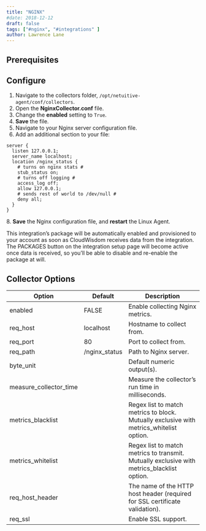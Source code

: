 ```yaml
---
title: "NGINX"
#date: 2018-12-12
draft: false
tags: ["#nginx", "#integrations" ]
author: Lawrence Lane
---
```


## Prerequisites

## Configure

1. Navigate to the collectors folder, `/opt/netuitive-agent/conf/collectors`.
2. Open the **NginxCollector.conf** file.
4. Change the **enabled** setting to `True`.
5. **Save** the file.
6. Navigate to your Nginx server configuration file.
7. Add an additional section to your file:

```
server {
  listen 127.0.0.1;
  server_name localhost;
  location /nginx_status {
    # turns on nginx stats #
    stub_status on;
    # turns off logging #
    access_log off;
    allow 127.0.0.1;
    # sends rest of world to /dev/null #
    deny all;
  }
}
```
8\. **Save** the Nginx configuration file, and **restart** the Linux Agent.

This integration’s package will be automatically enabled and provisioned to your account as soon as CloudWisdom receives data from the integration. The PACKAGES button on the integration setup page will become active once data is received, so you’ll be able to disable and re-enable the package at will.

## Collector Options

| Option                 | Default       | Description                                                                                |
|------------------------|---------------|--------------------------------------------------------------------------------------------|
| enabled                | FALSE         | Enable collecting Nginx metrics.                                                           |
| req_host               | localhost     | Hostname to collect from.                                                                  |
| req_port               | 80            | Port to collect from.                                                                      |
| req_path               | /nginx_status | Path to Nginx server.                                                                      |
| byte_unit              |               | Default numeric output(s).                                                                 |
| measure_collector_time |               | Measure the collector’s run time in milliseconds.                                          |
| metrics_blacklist      |               | Regex list to match metrics to block. Mutually exclusive with metrics_whitelist option.    |
| metrics_whitelist      |               | Regex list to match metrics to transmit. Mutually exclusive with metrics_blacklist option. |
| req_host_header        |               | The name of the HTTP host header (required for SSL certificate validation).                |
| req_ssl                |               | Enable SSL support.                                                                        |
